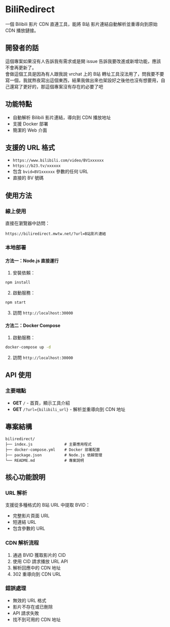 # BiliRedirect

一個 Bilibili 影片 CDN 直連工具，能將 B站 影片連結自動解析並重導向到原始 CDN 播放鏈接。

## 開發者的話

這個專案如果沒有人告訴我有需求或是開 issue 告訴我要改進或新增功能，應該不會再更新了。  
會做這個工具是因為有人跟我說 vrchat 上的 B站 轉址工具沒法用了，問我要不要寫一個，我就熬夜寫出這個東西，結果我做出來也架設好之後他也沒有想要用，自己還寫了更好的，那這個專案沒有存在的必要了吧

## 功能特點

- 自動解析 Bilibili 影片連結，導向到 CDN 播放地址
- 支援 Docker 部署
- 簡潔的 Web 介面

## 支援的 URL 格式

- `https://www.bilibili.com/video/BV1xxxxxx`
- `https://b23.tv/xxxxxx`
- 包含 `bvid=BV1xxxxxx` 參數的任何 URL
- 直接的 BV 號碼

## 使用方法

### 線上使用

直接在瀏覽器中訪問：
```
https://biliredirect.mwtw.net/?url=B站影片連結
```

### 本地部署

#### 方法一：Node.js 直接運行

1. 安裝依賴：
```bash
npm install
```

2. 啟動服務：
```bash
npm start
```

3. 訪問 `http://localhost:30000`

#### 方法二：Docker Compose

1. 啟動服務：
```bash
docker-compose up -d
```

2. 訪問 `http://localhost:30000`

## API 使用

### 主要端點

- **GET** `/` - 首頁，顯示工具介紹
- **GET** `/?url={bilibili_url}` - 解析並重導向到 CDN 地址

## 專案結構

```
biliredirect/
├── index.js              # 主要應用程式
├── docker-compose.yml    # Docker 部署配置
├── package.json          # Node.js 依賴管理
└── README.md             # 專案說明
```

## 核心功能說明

### URL 解析
支援從多種格式的 B站 URL 中提取 BVID：
- 完整影片頁面 URL
- 短連結 URL
- 包含參數的 URL

### CDN 解析流程
1. 通過 BVID 獲取影片的 CID
2. 使用 CID 請求播放 URL API
3. 解析回應中的 CDN 地址
4. 302 重導向到 CDN URL

### 錯誤處理
- 無效的 URL 格式
- 影片不存在或已刪除
- API 請求失敗
- 找不到可用的 CDN 地址